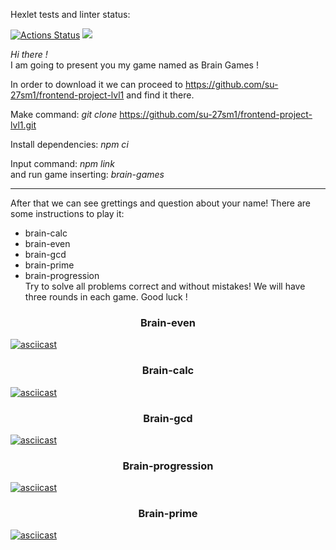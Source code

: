 Hexlet tests and linter status:

[![Actions Status](https://github.com/su-27sm1/frontend-project-lvl1/workflows/hexlet-check/badge.svg)](https://github.com/su-27sm1/frontend-project-lvl1/actions)
<a href="https://codeclimate.com/github/su-27sm1/frontend-project-lvl1/maintainability"><img src="https://api.codeclimate.com/v1/badges/2bb50ef4a200abc23589/maintainability" /></a>

_Hi there !_<br> I am going to present you my game named as Brain Games !

In order to download it we can proceed to https://github.com/su-27sm1/frontend-project-lvl1 and find it there.

Make command: _git clone_ https://github.com/su-27sm1/frontend-project-lvl1.git

Install dependencies: _npm ci_

Input command: _npm link_<br>
and run game inserting: _brain-games_

---

After that we can see grettings and question about your name!
There are some instructions to play it:

- brain-calc
- brain-even
- brain-gcd
- brain-prime
- brain-progression<br>
  Try to solve all problems correct and without mistakes!
  We will have three rounds in each game.
  Good luck !

<h3 align="center"> Brain-even </h3>

[![asciicast](https://asciinema.org/a/Ob71kABTEL3aGrFw5ILH6yIdA.svg)](https://asciinema.org/a/Ob71kABTEL3aGrFw5ILH6yIdA)

<h3 align="center"> Brain-calc </h3>

[![asciicast](https://asciinema.org/a/P62FadEySSrA9SRFnYnWYkyNH.svg)](https://asciinema.org/a/P62FadEySSrA9SRFnYnWYkyNH)

<h3 align="center"> Brain-gcd </h3>

[![asciicast](https://asciinema.org/a/6dvcyVO19oph0XWdEJiPe96Zm.svg)](https://asciinema.org/a/6dvcyVO19oph0XWdEJiPe96Zm)

<h3 align="center"> Brain-progression </h3>

[![asciicast](https://asciinema.org/a/CBwHpi2gnPFdmbhOmxVYBa59R.svg)](https://asciinema.org/a/CBwHpi2gnPFdmbhOmxVYBa59R)

<h3 align="center"> Brain-prime </h3>

[![asciicast](https://asciinema.org/a/F4oyX6PnLQfoHql39mr7V1lu8.svg)](https://asciinema.org/a/F4oyX6PnLQfoHql39mr7V1lu8)
